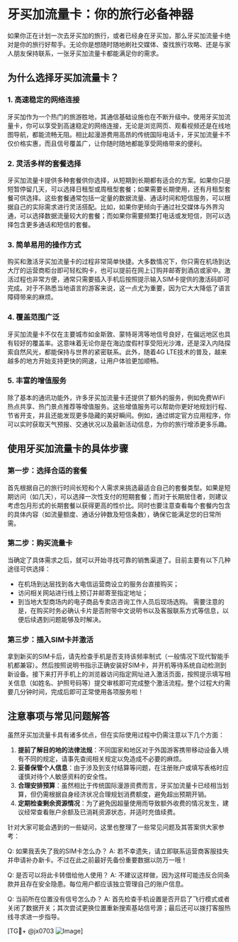 # 牙买加流量卡：你的旅行必备神器

如果你正在计划一次去牙买加的旅行，或者已经身在牙买加，那么牙买加流量卡绝对是你的旅行好帮手。无论你是想随时随地刷社交媒体、查找旅行攻略、还是与家人朋友保持联系，一张牙买加流量卡都能满足你的需求。

## 为什么选择牙买加流量卡？

### 1. 高速稳定的网络连接

牙买加作为一个热门的旅游胜地，其通信基础设施也在不断升级中。使用牙买加流量卡，你可以享受到高速稳定的网络连接，无论是浏览网页、观看视频还是在线地图导航，都能流畅无阻。相比起漫游费用高昂的传统国际电话卡，牙买加流量卡不仅价格实惠，而且信号覆盖广，让你随时随地都能享受网络带来的便利。

### 2. 灵活多样的套餐选择

牙买加流量卡提供多种套餐供你选择，从短期到长期都有适合的方案。如果你只是短暂停留几天，可以选择日租型或周租型套餐；如果需要长期使用，还有月租型套餐可供选择。这些套餐通常包括一定量的数据流量、通话时间和短信服务，可以根据自己的实际需求进行灵活搭配。比如，如果你更倾向于通过社交媒体与外界沟通，可以选择数据流量较大的套餐；而如果你需要频繁打电话或发短信，则可以选择包含更多通话和短信的套餐。

### 3. 简单易用的操作方式

购买和激活牙买加流量卡的过程非常简单快捷。大多数情况下，你只需在机场到达大厅的运营商柜台即可轻松购卡，也可以提前在网上订购并邮寄到酒店或家中。激活过程也非常方便，通常只需要插入手机后按照提示输入SIM卡提供的激活码即可完成。对于不熟悉当地语言的游客来说，这一点尤为重要，因为它大大降低了语言障碍带来的麻烦。

### 4. 覆盖范围广泛

牙买加流量卡不仅在主要城市如金斯敦、蒙特哥湾等地信号良好，在偏远地区也具有较好的覆盖率。这意味着无论你是在海边度假村享受阳光沙滩，还是深入内陆探索自然风光，都能保持与世界的紧密联系。此外，随着4G LTE技术的普及，越来越多的地方开始支持更快的网速，让用户体验更加顺畅。

### 5. 丰富的增值服务

除了基本的通讯功能外，许多牙买加流量卡还提供了额外的服务，例如免费WiFi热点共享、热门景点推荐等增值服务。这些增值服务可以帮助你更好地规划行程、节省开支，并且还能发现更多隐藏的美好瞬间。例如，通过绑定官方应用程序，你可以实时获取天气预报、交通状况以及最新活动信息，为你的旅行增添更多乐趣。

## 使用牙买加流量卡的具体步骤

### 第一步：选择合适的套餐

首先根据自己的旅行时间长短和个人需求来挑选最适合自己的套餐类型。如果是短期访问（如几天），可以选择一次性支付的短期套餐；而对于长期居住者，则建议考虑包月形式的长期套餐以获得更高的性价比。同时也要注意查看每个套餐内包含的具体内容（如流量额度、通话分钟数及短信条数），确保它能满足您的日常所需。

### 第二步：购买流量卡

当确定了具体需求之后，就可以开始寻找可靠的销售渠道了。目前主要有以下几种途径可供选择：
- 在机场到达层找到各大电信运营商设立的服务台直接购买；
- 访问相关网站进行线上预订并邮寄至指定地址；
- 到当地大型商场内的电子商品专卖店咨询工作人员后现场选购。
需要注意的是，在购买时务必确认卡片是否附带中文说明书以及客服联系方式等信息，以便后续遇到问题能够及时解决。

### 第三步：插入SIM卡并激活

拿到新买的SIM卡后，请先检查手机是否支持该频率制式（一般情况下现代智能手机都兼容）。然后按照说明书指示正确安装好SIM卡，并开机等待系统自动检测到新设备。接下来打开手机上的浏览器访问指定网址进入激活页面，按照提示填写相关信息（如姓名、护照号码等）提交审核即可完成整个激活流程。整个过程大约需要几分钟时间，完成后即可正常使用各项服务啦！

## 注意事项与常见问题解答

虽然牙买加流量卡具有诸多优点，但在实际使用过程中仍需注意以下几个方面：

1. **提前了解目的地的法律法规**：不同国家和地区对于外国游客携带移动设备入境有不同的规定，请事先查阅相关规定以免造成不必要的麻烦。
2. **妥善保管个人信息**：由于涉及到支付结算等问题，在注册账户或填写表格时应谨慎对待个人敏感资料的安全性。
3. **合理安排预算**：虽然相比于传统国际漫游资费而言，牙买加流量卡已经相当划算，但仍需根据自身经济状况合理规划消费额度，避免超出预期开销。
4. **定期检查剩余资源情况**：为了避免因超量使用而导致额外收费的情况发生，建议经常查看账户余额及已消耗资源状态，并适时充值续费。

针对大家可能会遇到的一些疑问，这里也整理了一些常见问题及其答案供大家参考：

Q: 如果我丢失了我的SIM卡怎么办？
A: 若不幸遗失，请立即联系运营商客服挂失并申请补办新卡。不过在此之前最好先备份重要数据以防万一哦！

Q: 是否可以将此卡转借给他人使用？
A: 不建议这样做，因为这样可能违反合同条款并且存在安全隐患。每位用户都应该独立管理自己的账户信息。

Q: 当前所在位置没有信号怎么办？
A: 首先检查手机设置是否开启了飞行模式或者关闭了数据开关；其次尝试更换位置重新搜索基站信号源；最后还可以拨打客服热线寻求进一步指导。

[TG💪+ @jx0703 ![Image](https://github.com/user-attachments/assets/dbca1d08-cadb-493c-b0ec-ad6f7a83f270)]